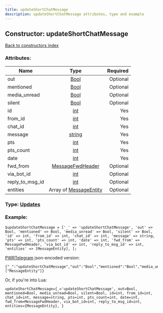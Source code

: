 ```yaml
---
title: updateShortChatMessage
description: updateShortChatMessage attributes, type and example
---
```

## Constructor: updateShortChatMessage  
[Back to constructors index](index.md)



### Attributes:

| Name     |    Type       | Required |
|----------|:-------------:|---------:|
|out|[Bool](../types/Bool.md) | Optional|
|mentioned|[Bool](../types/Bool.md) | Optional|
|media\_unread|[Bool](../types/Bool.md) | Optional|
|silent|[Bool](../types/Bool.md) | Optional|
|id|[int](../types/int.md) | Yes|
|from\_id|[int](../types/int.md) | Yes|
|chat\_id|[int](../types/int.md) | Yes|
|message|[string](../types/string.md) | Yes|
|pts|[int](../types/int.md) | Yes|
|pts\_count|[int](../types/int.md) | Yes|
|date|[int](../types/int.md) | Yes|
|fwd\_from|[MessageFwdHeader](../types/MessageFwdHeader.md) | Optional|
|via\_bot\_id|[int](../types/int.md) | Optional|
|reply\_to\_msg\_id|[int](../types/int.md) | Optional|
|entities|Array of [MessageEntity](../types/MessageEntity.md) | Optional|



### Type: [Updates](../types/Updates.md)


### Example:

```
$updateShortChatMessage = ['_' => 'updateShortChatMessage', 'out' => Bool, 'mentioned' => Bool, 'media_unread' => Bool, 'silent' => Bool, 'id' => int, 'from_id' => int, 'chat_id' => int, 'message' => string, 'pts' => int, 'pts_count' => int, 'date' => int, 'fwd_from' => MessageFwdHeader, 'via_bot_id' => int, 'reply_to_msg_id' => int, 'entities' => [MessageEntity], ];
```  

[PWRTelegram](https://pwrtelegram.xyz) json-encoded version:

```
{"_":"updateShortChatMessage","out":"Bool","mentioned":"Bool","media_unread":"Bool","silent":"Bool","id":"int","from_id":"int","chat_id":"int","message":"string","pts":"int","pts_count":"int","date":"int","fwd_from":"MessageFwdHeader","via_bot_id":"int","reply_to_msg_id":"int","entities":["MessageEntity"]}
```


Or, if you're into Lua:  


```
updateShortChatMessage={_='updateShortChatMessage', out=Bool, mentioned=Bool, media_unread=Bool, silent=Bool, id=int, from_id=int, chat_id=int, message=string, pts=int, pts_count=int, date=int, fwd_from=MessageFwdHeader, via_bot_id=int, reply_to_msg_id=int, entities={MessageEntity}, }

```


